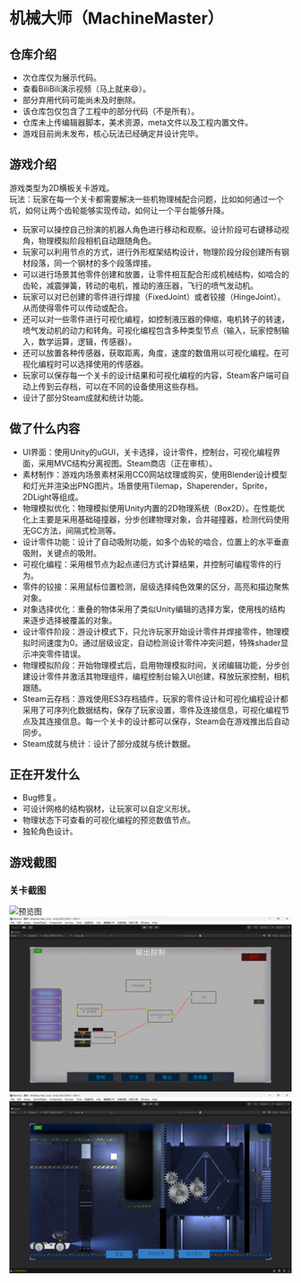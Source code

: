 # 机械大师（MachineMaster）
## 仓库介绍
* 次仓库仅为展示代码。
* 查看BiliBili演示视频（马上就来😄）。
* 部分弃用代码可能尚未及时删除。
* 该仓库包仅包含了工程中的部分代码（不是所有）。  
* 仓库未上传编辑器脚本，美术资源，meta文件以及工程内置文件。
* 游戏目前尚未发布，核心玩法已经确定并设计完毕。

## 游戏介绍
游戏类型为2D横板关卡游戏。  
玩法：玩家在每一个关卡都需要解决一些机物理械配合问题，比如如何通过一个坑，如何让两个齿轮能够实现传动，如何让一个平台能够升降。  
* 玩家可以操控自己扮演的机器人角色进行移动和观察。设计阶段可右键移动视角，物理模拟阶段相机自动跟随角色。
* 玩家可以利用节点的方式，进行外形框架结构设计，物理阶段分段创建所有钢材段落，同一个钢材的多个段落焊接。
* 可以进行场景其他零件创建和放置，让零件相互配合形成机械结构，如啮合的齿轮，减震弹簧，转动的电机，推动的液压器，飞行的喷气发动机。
* 玩家可以对已创建的零件进行焊接（FixedJoint）或者铰接（HingeJoint）。从而使得零件可以传动或配合。
* 还可以对一些零件进行可视化编程，如控制液压器的伸缩，电机转子的转速，喷气发动机的动力和转角。可视化编程包含多种类型节点（输入，玩家控制输入，数学运算，逻辑，传感器）。
* 还可以放置各种传感器，获取距离，角度，速度的数值用以可视化编程。在可视化编程时可以选择使用的传感器。
* 玩家可以保存每一个关卡的设计结果和可视化编程的内容，Steam客户端可自动上传到云存档，可以在不同的设备使用这些存档。
* 设计了部分Steam成就和统计功能。

## 做了什么内容
* UI界面：使用Unity的uGUI，关卡选择，设计零件，控制台，可视化编程界面，采用MVC结构分离视图。Steam商店（正在审核）。
* 素材制作：游戏内场景素材采用CC0网站纹理或购买，使用Blender设计模型和灯光并渲染出PNG图片。场景使用Tilemap，Shaperender，Sprite，2DLight等组成。
* 物理模拟优化：物理模拟使用Unity内置的2D物理系统（Box2D）。在性能优化上主要是采用基础碰撞器，分步创建物理对象，合并碰撞器，检测代码使用无GC方法，间隔式检测等。
* 设计零件功能：设计了自动吸附功能，如多个齿轮的啮合，位置上的水平垂直吸附，关键点的吸附。  
* 可视化编程：采用根节点为起点递归方式计算结果，并控制可编程零件的行为。  
* 零件的铰接：采用鼠标位置检测，层级选择纯色效果的区分，高亮和描边聚焦对象。
* 对象选择优化：重叠的物体采用了类似Unity编辑的选择方案，使用栈的结构来逐步选择被覆盖的对象。
* 设计零件阶段：游设计模式下，只允许玩家开始设计零件并焊接零件，物理模拟时间速度为0。通过层级设定，自动检测设计零件冲突问题，特殊shader显示冲突零件错误。
* 物理模拟阶段：开始物理模式后，启用物理模拟时间，关闭编辑功能，分步创建设计零件并激活其物理组件，编程控制台输入UI创建，释放玩家控制，相机跟随。
* Steam云存档：游戏使用ES3存档插件，玩家的零件设计和可视化编程设计都采用了可序列化数据结构，保存了玩家设置，零件及连接信息，可视化编程节点及其连接信息。每一个关卡的设计都可以保存，Steam会在游戏推出后自动同步。
* Steam成就与统计：设计了部分成就与统计数据。

## 正在开发什么
* Bug修复。
* 可设计网格的结构钢材，让玩家可以自定义形状。
* 物理状态下可查看的可视化编程的预览数值节点。
* 独轮角色设计。

## 

## 游戏截图
### 关卡截图
![预览图](https://github.com/LYN-lynn/MachineMaster/blob/main/%E7%94%B5%E6%A2%AF%E5%85%B3%E5%8D%A1%E6%88%AA%E5%9B%BE.png)
![预览图](建模.png)
![预览图](关卡截图.png)

